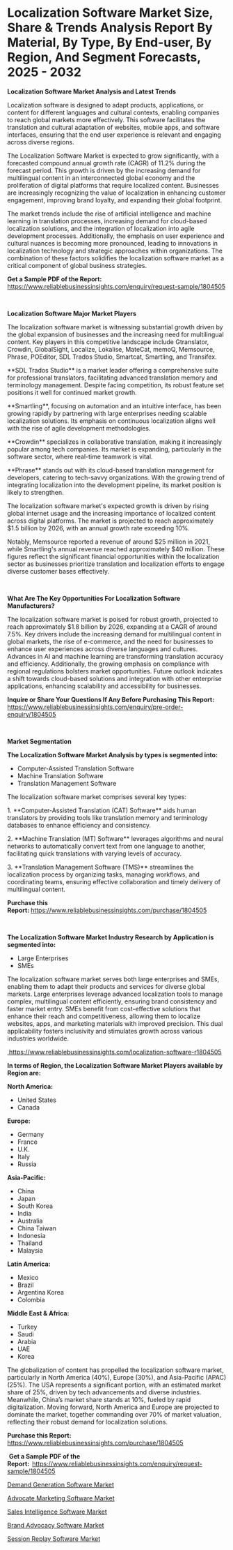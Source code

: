 <p><h1>Localization Software Market Size, Share & Trends Analysis Report By Material, By Type, By End-user, By Region, And Segment Forecasts, 2025 - 2032</h1></p><p><strong>Localization Software Market Analysis and Latest Trends</strong></p>
<p><p>Localization software is designed to adapt products, applications, or content for different languages and cultural contexts, enabling companies to reach global markets more effectively. This software facilitates the translation and cultural adaptation of websites, mobile apps, and software interfaces, ensuring that the end user experience is relevant and engaging across diverse regions.</p><p>The Localization Software Market is expected to grow significantly, with a forecasted compound annual growth rate (CAGR) of 11.2% during the forecast period. This growth is driven by the increasing demand for multilingual content in an interconnected global economy and the proliferation of digital platforms that require localized content. Businesses are increasingly recognizing the value of localization in enhancing customer engagement, improving brand loyalty, and expanding their global footprint.</p><p>The market trends include the rise of artificial intelligence and machine learning in translation processes, increasing demand for cloud-based localization solutions, and the integration of localization into agile development processes. Additionally, the emphasis on user experience and cultural nuances is becoming more pronounced, leading to innovations in localization technology and strategic approaches within organizations. The combination of these factors solidifies the localization software market as a critical component of global business strategies.</p></p>
<p><strong>Get a Sample PDF of the Report:&nbsp;</strong> <a href="https://www.reliablebusinessinsights.com/enquiry/request-sample/1804505?utm_campaign=96&utm_medium=2&utm_source=Github&utm_content=ia&utm_term=09032025&utm_id=localization-software">https://www.reliablebusinessinsights.com/enquiry/request-sample/1804505</a></p>
<p>&nbsp;</p>
<p><strong>Localization Software Major Market Players</strong></p>
<p><p>The localization software market is witnessing substantial growth driven by the global expansion of businesses and the increasing need for multilingual content. Key players in this competitive landscape include Gtranslator, Crowdin, GlobalSight, Localize, Lokalise, MateCat, memoQ, Memsource, Phrase, POEditor, SDL Trados Studio, Smartcat, Smartling, and Transifex. </p><p>**SDL Trados Studio** is a market leader offering a comprehensive suite for professional translators, facilitating advanced translation memory and terminology management. Despite facing competition, its robust feature set positions it well for continued market growth.</p><p>**Smartling**, focusing on automation and an intuitive interface, has been growing rapidly by partnering with large enterprises needing scalable localization solutions. Its emphasis on continuous localization aligns well with the rise of agile development methodologies.</p><p>**Crowdin** specializes in collaborative translation, making it increasingly popular among tech companies. Its market is expanding, particularly in the software sector, where real-time teamwork is vital.</p><p>**Phrase** stands out with its cloud-based translation management for developers, catering to tech-savvy organizations. With the growing trend of integrating localization into the development pipeline, its market position is likely to strengthen.</p><p>The localization software market's expected growth is driven by rising global internet usage and the increasing importance of localized content across digital platforms. The market is projected to reach approximately $1.5 billion by 2026, with an annual growth rate exceeding 10%.</p><p>Notably, Memsource reported a revenue of around $25 million in 2021, while Smartling's annual revenue reached approximately $40 million. These figures reflect the significant financial opportunities within the localization sector as businesses prioritize translation and localization efforts to engage diverse customer bases effectively.</p></p>
<p>&nbsp;</p>
<p><strong>What Are The Key Opportunities For Localization Software Manufacturers?</strong></p>
<p><p>The localization software market is poised for robust growth, projected to reach approximately $1.8 billion by 2026, expanding at a CAGR of around 7.5%. Key drivers include the increasing demand for multilingual content in global markets, the rise of e-commerce, and the need for businesses to enhance user experiences across diverse languages and cultures. Advances in AI and machine learning are transforming translation accuracy and efficiency. Additionally, the growing emphasis on compliance with regional regulations bolsters market opportunities. Future outlook indicates a shift towards cloud-based solutions and integration with other enterprise applications, enhancing scalability and accessibility for businesses.</p></p>
<p><strong>Inquire or Share Your Questions If Any Before Purchasing This Report:</strong> <a href="https://www.reliablebusinessinsights.com/enquiry/pre-order-enquiry/1804505?utm_campaign=96&utm_medium=2&utm_source=Github&utm_content=ia&utm_term=09032025&utm_id=localization-software">https://www.reliablebusinessinsights.com/enquiry/pre-order-enquiry/1804505</a></p>
<p>&nbsp;</p>
<p><strong>Market Segmentation</strong></p>
<p><strong>The Localization Software Market Analysis by types is segmented into:</strong></p>
<p><ul><li>Computer-Assisted Translation Software</li><li>Machine Translation Software</li><li>Translation Management Software</li></ul></p>
<p><p>The localization software market comprises several key types: </p><p>1. **Computer-Assisted Translation (CAT) Software** aids human translators by providing tools like translation memory and terminology databases to enhance efficiency and consistency.</p><p>2. **Machine Translation (MT) Software** leverages algorithms and neural networks to automatically convert text from one language to another, facilitating quick translations with varying levels of accuracy.</p><p>3. **Translation Management Software (TMS)** streamlines the localization process by organizing tasks, managing workflows, and coordinating teams, ensuring effective collaboration and timely delivery of multilingual content.</p></p>
<p><strong>Purchase this Report:&nbsp;</strong><a href="https://www.reliablebusinessinsights.com/purchase/1804505?utm_campaign=96&utm_medium=2&utm_source=Github&utm_content=ia&utm_term=09032025&utm_id=localization-software">https://www.reliablebusinessinsights.com/purchase/1804505</a></p>
<p>&nbsp;</p>
<p><strong>The Localization Software Market Industry Research by Application is segmented into:</strong></p>
<p><ul><li>Large Enterprises</li><li>SMEs</li></ul></p>
<p><p>The localization software market serves both large enterprises and SMEs, enabling them to adapt their products and services for diverse global markets. Large enterprises leverage advanced localization tools to manage complex, multilingual content efficiently, ensuring brand consistency and faster market entry. SMEs benefit from cost-effective solutions that enhance their reach and competitiveness, allowing them to localize websites, apps, and marketing materials with improved precision. This dual applicability fosters inclusivity and stimulates growth across various industries worldwide.</p></p>
<p><a href="https://www.reliablebusinessinsights.com/localization-software-r1804505?utm_campaign=96&utm_medium=2&utm_source=Github&utm_content=ia&utm_term=09032025&utm_id=localization-software">&nbsp;https://www.reliablebusinessinsights.com/localization-software-r1804505</a></p>
<p><strong>In terms of Region, the Localization Software Market Players available by Region are:</strong></p>
<p>
    <p> <strong> North America: </strong>
        <ul>
            <li>United States</li>
            <li>Canada</li>
        </ul>
        </p> 
    <p> <strong> Europe: </strong>
        <ul>
            <li>Germany</li>
            <li>France</li>
            <li>U.K.</li>
            <li>Italy</li>
            <li>Russia</li>
        </ul>
        </p> 
    <p> <strong> Asia-Pacific: </strong>
        <ul>
            <li>China</li>
            <li>Japan</li>
            <li>South Korea</li>
            <li>India</li>
            <li>Australia</li>
            <li>China Taiwan</li>
            <li>Indonesia</li>
            <li>Thailand</li>
            <li>Malaysia</li>
        </ul>
        </p> 
    <p> <strong> Latin America: </strong>
        <ul>
            <li>Mexico</li>
            <li>Brazil</li>
            <li>Argentina Korea</li>
            <li>Colombia</li>
        </ul>
        </p> 
    <p> <strong> Middle East & Africa: </strong>
        <ul>
            <li>Turkey</li>
            <li>Saudi</li>
            <li>Arabia</li>
            <li>UAE</li>
            <li>Korea</li>
        </ul>
    </p>
    </p>
<p><p>The globalization of content has propelled the localization software market, particularly in North America (40%), Europe (30%), and Asia-Pacific (APAC) (25%). The USA represents a significant portion, with an estimated market share of 25%, driven by tech advancements and diverse industries. Meanwhile, China’s market share stands at 10%, fueled by rapid digitalization. Moving forward, North America and Europe are projected to dominate the market, together commanding over 70% of market valuation, reflecting their robust demand for localization solutions.</p></p>
<p><strong>Purchase this Report: </strong><a href="https://www.reliablebusinessinsights.com/purchase/1804505?utm_campaign=96&utm_medium=2&utm_source=Github&utm_content=ia&utm_term=09032025&utm_id=localization-software">https://www.reliablebusinessinsights.com/purchase/1804505</a></p>
<p>&nbsp;<strong>Get a Sample PDF of the Report:&nbsp;&nbsp;</strong><a href="https://www.reliablebusinessinsights.com/enquiry/request-sample/1804505?utm_campaign=96&utm_medium=2&utm_source=Github&utm_content=ia&utm_term=09032025&utm_id=localization-software">https://www.reliablebusinessinsights.com/enquiry/request-sample/1804505</a></p>
<p><strong></strong></p>
<p><p><a href="https://github.com/nicoytabiz7/Market-Research-Report-List-1/blob/main/demand-generation-software-market.md?utm_campaign=96&utm_medium=2&utm_source=Github&utm_content=ia&utm_term=09032025&utm_id=localization-software">Demand Generation Software Market</a></p><p><a href="https://github.com/daddskokenk4/Market-Research-Report-List-1/blob/main/advocate-marketing-software-market.md?utm_campaign=96&utm_medium=2&utm_source=Github&utm_content=ia&utm_term=09032025&utm_id=localization-software">Advocate Marketing Software Market</a></p><p><a href="https://github.com/avirsuckra/Market-Research-Report-List-1/blob/main/sales-intelligence-software-market.md?utm_campaign=96&utm_medium=2&utm_source=Github&utm_content=ia&utm_term=09032025&utm_id=localization-software">Sales Intelligence Software Market</a></p><p><a href="https://github.com/kimomeifbnu26/Market-Research-Report-List-1/blob/main/brand-advocacy-software-market.md?utm_campaign=96&utm_medium=2&utm_source=Github&utm_content=ia&utm_term=09032025&utm_id=localization-software">Brand Advocacy Software Market</a></p><p><a href="https://github.com/forttgoddym7/Market-Research-Report-List-1/blob/main/session-replay-software-market.md?utm_campaign=96&utm_medium=2&utm_source=Github&utm_content=ia&utm_term=09032025&utm_id=localization-software">Session Replay Software Market</a></p></p>